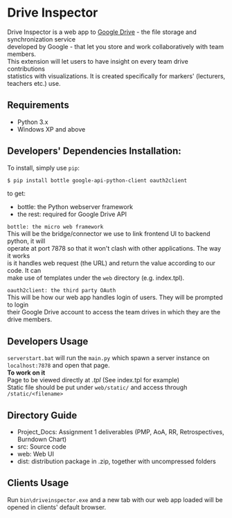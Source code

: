 # Drive Inspector  
   
Drive Inspector is a web app to [Google Drive](https://www.google.com/drive/) - the file storage and synchronization service  
developed by Google - that let you store and work collaboratively with team members.  
This extension will let users to have insight on every team drive contributions  
statistics with visualizations. It is created specifically for markers' (lecturers, teachers etc.) use.  
  
## Requirements  
- Python 3.x
- Windows XP and above  
  
## Developers' Dependencies Installation:  
To install, simply use `pip`:  

```bash
$ pip install bottle google-api-python-client oauth2client
```
 to get:  
- bottle: the Python webserver framework  
- the rest: required for Google Drive API
  
`bottle: the micro web framework`  
This will be the bridge/connector we use to link frontend UI to backend python, it will  
 operate at port 7878 so that it won't clash with other applications. The way it works  
 is it handles web request (the URL) and return the value according to our code. It can  
 make use of templates under the `web` directory (e.g. index.tpl).  
  
`oauth2client: the third party OAuth`  
This will be how our web app handles login of users. They will be prompted to login  
their Google Drive account to access the team drives in which they are the drive members.  
  
## Developers Usage  
`serverstart.bat` will run the `main.py` which spawn a server instance on `localhost:7878` and open that page.  
**To work on it**  
Page to be viewed directly at *.tpl* (See index.tpl for example)  
Static file should be put under `web/static/` and access through `/static/<filename>`
  
## Directory Guide

- Project_Docs: Assignment 1 deliverables (PMP, AoA, RR, Retrospectives, Burndown Chart)
- src: Source code
- web: Web UI  
- dist: distribution package in .zip, together with uncompressed folders
  
## Clients Usage  
Run `bin\driveinspector.exe` and a new tab with our web app loaded will be opened in clients' default browser.